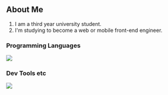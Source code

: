 ## About Me
1. I am a third year university student.
2. I'm studying to become a web or mobile front-end engineer.

### Programming Languages 
![](https://skillicons.dev/icons?i=c,java,swift)

### Dev Tools etc 
![](https://skillicons.dev/icons?i=canva,github,figma,notion) 
